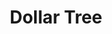 ---
title: "Dollar Tree"
url: /scarborough/dollar-tree-eglinton-avenue-east/
shop: variety store
---